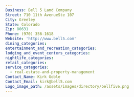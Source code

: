 ```yaml
---
Business: Bell 5 Land Company
Street: 710 11th AvenueSte 107
City: Greeley
State: Colorado
Zip: 80631
Phone: (970) 356-1618
Website: 'http://www.bell5.com'
dining_categories:
entertainment_and_recreation_categories:
lodging_and_event_centers_categories:
nightlife_categories:
retail_categories:
service_categories:
  - real-estate-and-property-management
Contact_Name: Kirk Goble
Contact_Email: kirk@bell5.com
Logo_image_path: /assets/images/directory/bellfive.png
---
```



